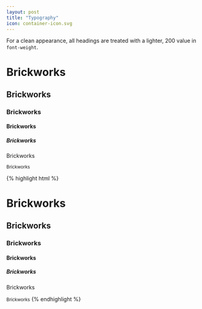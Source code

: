 ```yaml
---
layout: post
title: "Typography"
icon: container-icon.svg
---
```

For a clean appearance, all headings are treated with a lighter, 200 value in `font-weight`.

<div class="demo">
    <div class="demo--left">
        <h1>Brickworks</h1>
        <h2>Brickworks</h2>
        <h3>Brickworks</h3>
        <h4>Brickworks</h4>
        <h5>Brickworks</h5>
        <p>Brickworks</p>
        <small>Brickworks</small>
    </div>
</div>

{% highlight html %}
<h1>Brickworks</h1>
 <h2>Brickworks</h2>
 <h3>Brickworks</h3>
 <h4>Brickworks</h4>
 <h5>Brickworks</h5>
 <p>Brickworks</p>
 <small>Brickworks</small>
{% endhighlight %}
